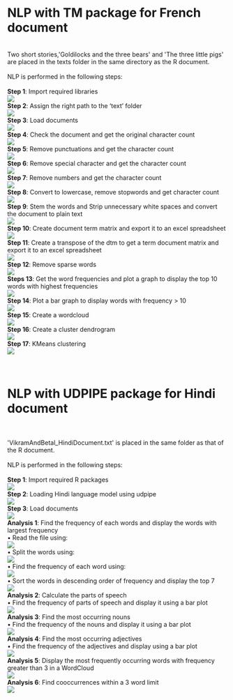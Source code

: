 # NLP with TM package for French document
<br />
Two short stories,'Goldilocks and the three bears' and 'The three little pigs' are placed in the texts folder in the same directory as the R document. <br />
<br />
NLP is performed in the following steps: <br />
<br />
<b>Step 1</b>: Import required libraries <br />
<img src='https://github.com/PrithviKamath/R-Programing/blob/master/NLP/Images/tm1.png'></img> <br />
<b>Step 2</b>: Assign the right path to the ‘text’ folder <br />
<img src='https://github.com/PrithviKamath/R-Programing/blob/master/NLP/Images/tm2.png'></img> <br />
<b>Step 3</b>: Load documents <br />
<img src='https://github.com/PrithviKamath/R-Programing/blob/master/NLP/Images/tm3.png'></img> <br />
<b>Step 4</b>: Check the document and get the original character count <br />
<img src='https://github.com/PrithviKamath/R-Programing/blob/master/NLP/Images/tm4.png'></img> <br />
<b>Step 5</b>: Remove punctuations and get the character count <br />
<img src='https://github.com/PrithviKamath/R-Programing/blob/master/NLP/Images/tm5.png'></img> <br />
<b>Step 6</b>: Remove special character and get the character count <br />
<img src='https://github.com/PrithviKamath/R-Programing/blob/master/NLP/Images/tm6.png'></img> <br />
<b>Step 7</b>: Remove numbers and get the character count <br />
<img src='https://github.com/PrithviKamath/R-Programing/blob/master/NLP/Images/tm7.png'></img> <br />
<b>Step 8</b>: Convert to lowercase, remove stopwords and get character count <br />
<img src='https://github.com/PrithviKamath/R-Programing/blob/master/NLP/Images/tm8.png'></img> <br />
<b>Step 9</b>: Stem the words and Strip unnecessary white spaces and convert the document to plain text <br />
<img src='https://github.com/PrithviKamath/R-Programing/blob/master/NLP/Images/tm9.png'></img> <br />
<b>Step 10</b>: Create document term matrix and export it to an excel spreadsheet <br />
<img src='https://github.com/PrithviKamath/R-Programing/blob/master/NLP/Images/tm10.png'></img> <br />
<b>Step 11</b>: Create a transpose of the dtm to get a term document matrix and export it to an excel spreadsheet <br />
<img src='https://github.com/PrithviKamath/R-Programing/blob/master/NLP/Images/tm11.png'></img> <br />
<b>Step 12</b>: Remove sparse words <br />
<img src='https://github.com/PrithviKamath/R-Programing/blob/master/NLP/Images/tm12.png'></img> <br />
<b>Steps 13</b>: Get the word frequencies and plot a graph to display the top 10 words with highest frequencies <br />
<img src='https://github.com/PrithviKamath/R-Programing/blob/master/NLP/Images/tm13.png'></img> <br />
<b>Step 14</b>: Plot a bar graph to display words with frequency > 10 <br />
<img src='https://github.com/PrithviKamath/R-Programing/blob/master/NLP/Images/tm14.png'></img> <br />
<b>Step 15</b>: Create a wordcloud <br />
<img src='https://github.com/PrithviKamath/R-Programing/blob/master/NLP/Images/tm15.png'></img> <br />
<b>Step 16</b>: Create a cluster dendrogram <br />
<img src='https://github.com/PrithviKamath/R-Programing/blob/master/NLP/Images/tm16.png'></img> <br />
<b>Step 17</b>: KMeans clustering <br />
<img src='https://github.com/PrithviKamath/R-Programing/blob/master/NLP/Images/tm17.png'></img> <br />
<br />
<br />
<h1>NLP with UDPIPE package for Hindi document</h1> <br />
<br />
'VikramAndBetal_HindiDocument.txt' is placed in the same folder as that of the R document. <br />
<br />
NLP is performed in the following steps: <br />
<br />
<b>Step 1</b>: Import required R packages <br />
<img src='https://github.com/PrithviKamath/R-Programing/blob/master/NLP/Images/udpipe1.png'></img> <br />
<b>Step 2</b>: Loading Hindi language model using udpipe <br />
<img src='https://github.com/PrithviKamath/R-Programing/blob/master/NLP/Images/udpipe2.png'></img> <br />
<b>Step 3</b>: Load documents <br />
<img src='https://github.com/PrithviKamath/R-Programing/blob/master/NLP/Images/udpipe3.png'></img> <br />
<b>Analysis 1</b>: Find the frequency of each words and display the words with largest frequency <br />
•	Read the file using: <br />
<img src='https://github.com/PrithviKamath/R-Programing/blob/master/NLP/Images/udpipe4.png'></img> <br />
•	Split the words using: <br />
<img src='https://github.com/PrithviKamath/R-Programing/blob/master/NLP/Images/udpipe5.png'></img> <br />
•	Find the frequency of each word using: <br />
<img src='https://github.com/PrithviKamath/R-Programing/blob/master/NLP/Images/udpipe6.png'></img> <br />
•	Sort the words in descending order of frequency and display the top 7 <br />
<img src='https://github.com/PrithviKamath/R-Programing/blob/master/NLP/Images/udpipe7.png'></img> <br />
<b>Analysis 2</b>: Calculate the parts of speech <br />
•	Find the frequency of parts of speech and display it using a bar plot <br />
<img src='https://github.com/PrithviKamath/R-Programing/blob/master/NLP/Images/udpipe8.png'></img> <br />
<b>Analysis 3</b>: Find the most occurring nouns <br />
•	Find the frequency of the nouns and display it using a bar plot <br />
<img src='https://github.com/PrithviKamath/R-Programing/blob/master/NLP/Images/udpipe9.png'></img> <br />
<b>Analysis 4</b>: Find the most occurring adjectives <br />
•	Find the frequency of the adjectives and display using a bar plot <br />
<img src='https://github.com/PrithviKamath/R-Programing/blob/master/NLP/Images/udpipe10.png'></img> <br />
<b>Analysis 5</b>: Display the most frequently occurring words with frequency greater than 3 in a WordCloud <br />
<img src='https://github.com/PrithviKamath/R-Programing/blob/master/NLP/Images/udpipe11.png'></img> <br />
<b>Analysis 6</b>: Find cooccurrences within a 3 word limit <br />
<img src='https://github.com/PrithviKamath/R-Programing/blob/master/NLP/Images/udpipe12.png'></img> <br />
